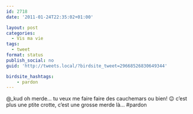 ```yaml
---
id: 2718
date: '2011-01-24T22:35:02+01:00'

layout: post
categories:
  - Vis ma vie
tags:
  - tweet
format: status
publish_social: no
guid: 'http://tweets.local/?birdsite_tweet=29668526830649344'

birdsite_hashtags:
    - pardon
---
```


@\_kud oh merde… tu veux me faire faire des cauchemars ou bien! 😉 c’est plus une ptite crotte, c’est une grosse merde là… #pardon